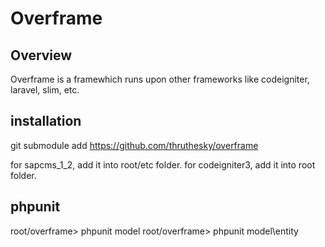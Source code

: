 # Overframe


## Overview

Overframe is a framewhich runs upon other frameworks like codeigniter, laravel, slim, etc.


## installation
git submodule add https://github.com/thruthesky/overframe

for sapcms_1_2, add it into root/etc folder.
for codeigniter3, add it into root folder.





## phpunit
root/overframe> phpunit model
root/overframe> phpunit model\entity




